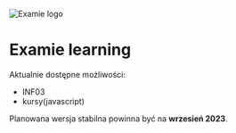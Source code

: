 ![Examie logo](https://pics.paypal.com/00/s/YjYwMDY3NTUtM2U4Ny00NGFkLWEwZmUtZDMzZTI0YTU4MmIw/file.PNG)

# Examie learning

Aktualnie dostępne możliwości:

- INF03
- kursy(javascript)

Planowana wersja stabilna powinna być na **wrzesień 2023**.
